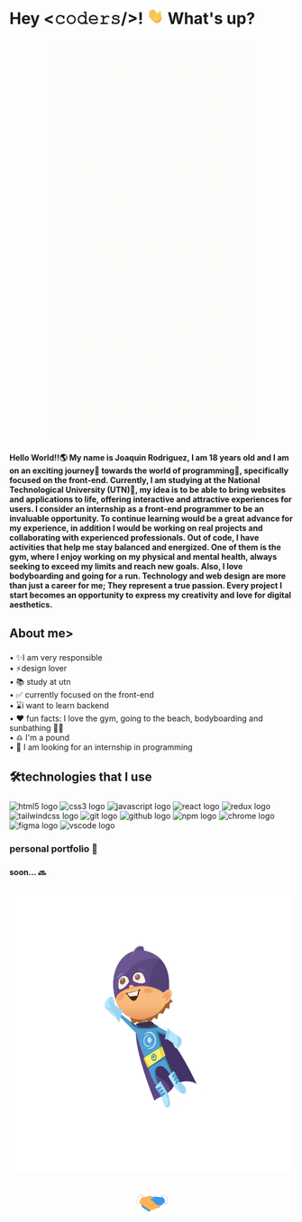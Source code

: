 ###

<h1 align="left">Hey <𝚌𝚘𝚍𝚎𝚛𝚜/>! <img src="https://github.com/ABSphreak/ABSphreak/blob/master/gifs/Hi.gif" width="30"> What's up?</h1>

###

<div align="center">
  <img height="350" src="https://github.com/JoaquinRodriguez04/JoaquinRodriguez04/blob/main/my-name-is.gif" />
  <img height="350" src="https://github.com/JoaquinRodriguez04/JoaquinRodriguez04/blob/main/focused.gif" />
</div>

###

<h4 align="left">Hello World!!🌎 My name is Joaquin Rodriguez, I am 18 years old and I am on an exciting journey🚀 towards the world of programming👾, specifically focused on the front-end. Currently, I am studying at the National Technological University (UTN)📖, my idea is to be able to bring websites and applications to life, offering interactive and attractive experiences for users. I consider an internship as a front-end programmer to be an invaluable opportunity. To continue learning would be a great advance for my experience, in addition I would be working on real projects and collaborating with experienced professionals. Out of code, I have activities that help me stay balanced and energized. One of them is the gym, where I enjoy working on my physical and mental health, always seeking to exceed my limits and reach new goals. Also, I love bodyboarding and going for a run. Technology and web design are more than just a career for me; They represent a true passion. Every project I start becomes an opportunity to express my creativity and love for digital aesthetics.</h4>

###

<h2 align="left">About me></h2>

###

<p align="left">• ✨I am very responsible<br>• ⚡design lover<br>• 📚 study at utn<br>• ✅ currently focused on the front-end<br>• ⌛i want to learn backend<br>•  ❤️ fun facts: I love the gym, going to the beach, bodyboarding and sunbathing 💪🏼 <br>•  ♎ I'm a pound<br>• 🤔 I am looking for an internship in programming</p>

###

<h2 align="left">🛠️technologies that I use</h2>

###

 <div align="left">
  <img src="https://img.shields.io/badge/HTML5-E34F26?logo=html5&logoColor=white&style=for-the-badge" height="25" alt="html5 logo"  />
  <img src="https://img.shields.io/badge/CSS3-1572B6?logo=css3&logoColor=white&style=for-the-badge" height="25" alt="css3 logo"  />
  <img src="https://img.shields.io/badge/JavaScript-F7DF1E?logo=javascript&logoColor=black&style=for-the-badge" height="25" alt="javascript logo"  />
  <img src="https://img.shields.io/badge/React-61DAFB?logo=react&logoColor=black&style=for-the-badge" height="25" alt="react logo"  />
  <img src="https://img.shields.io/badge/Redux-764ABC?logo=redux&logoColor=white&style=for-the-badge" height="25" alt="redux logo"  />
  <img src="https://img.shields.io/badge/Tailwind CSS-06B6D4?logo=tailwindcss&logoColor=black&style=for-the-badge" height="25" alt="tailwindcss logo"  />
  <img src="https://img.shields.io/badge/Git-F05032?logo=git&logoColor=white&style=for-the-badge" height="25" alt="git logo"  />
  <img src="https://img.shields.io/badge/GitHub-181717?logo=github&logoColor=white&style=for-the-badge" height="25" alt="github logo"  />
  <img src="https://img.shields.io/badge/npm-CB3837?logo=npm&logoColor=white&style=for-the-badge" height="25" alt="npm logo"  />
  <img src="https://img.shields.io/badge/Google Chrome-4285F4?logo=googlechrome&logoColor=white&style=for-the-badge" height="25" alt="chrome logo"  />
  <img src="https://img.shields.io/badge/Figma-F24E1E?logo=figma&logoColor=white&style=for-the-badge" height="25" alt="figma logo"  />
  <img src="https://img.shields.io/badge/Visual Studio Code-007ACC?logo=visualstudiocode&logoColor=white&style=for-the-badge" height="25" alt="vscode logo"  />
</div>

###

<h3 align="left">personal portfolio 👀</h3>

###

<h4 align="left">soon... 🔜</h4>

###

<div align="left">
  <img height="500" src="https://github.com/SatYu26/SatYu26/raw/master/Assets/super-kid.gif"  />
</div>

###

<div align="center">
  <img height="50" src="https://github.com/SatYu26/SatYu26/raw/master/Assets/Handshake.gif"  />
</div>

###

